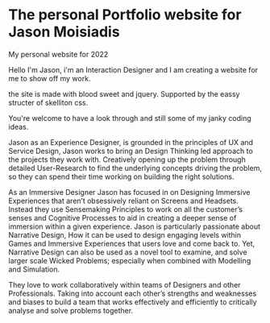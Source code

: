 # The personal Portfolio website for Jason Moisiadis
My personal website for 2022

Hello I'm Jason, i'm an Interaction Designer and I am creating a website for me to show off my work.

the site is made with blood sweet and jquery. 
Supported by the eassy structer of skelliton css.

You're welcome to have a look through and still some of my janky coding ideas.

Jason as an Experience Designer, is grounded in the principles of UX and Service Design, Jason works to bring an Design Thinking led approach to the projects they work with. Creatively opening up the problem through detailed User-Research to find the underlying concepts driving the problem, so they can spend their time working on building the right solutions. 

As an Immersive Designer Jason has focused in on Designing Immersive Experiences that aren’t obsessively reliant on Screens and Headsets. Instead they use Sensemaking Principles to work on all the customer’s senses and Cognitive Processes to aid in creating a deeper sense of immersion within a given experience. Jason is particularly passionate about Narrative Design, How it can be used to design engaging levels within Games and Immersive Experiences that users love and come back to.  Yet, Narrative Design can also be used as a novel tool to examine, and solve larger scale Wicked Problems; especially when combined with Modelling and Simulation. 

They love to work collaboratively within teams of Designers and other Professionals. Taking into account each other’s strengths and weaknesses and biases to build a team that works effectively and efficiently to critically analyse and solve problems together.
